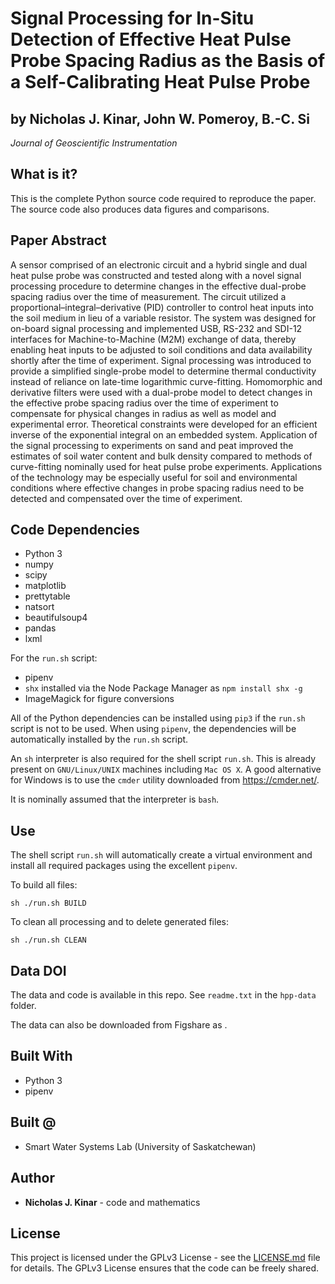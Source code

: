 # Signal Processing for In-Situ Detection of Effective Heat Pulse Probe Spacing Radius as the Basis of a Self-Calibrating Heat Pulse Probe
## by Nicholas J. Kinar, John W. Pomeroy, B.-C. Si

*Journal of Geoscientific Instrumentation*

## What is it?

This is the complete Python source code required to reproduce the paper.  The source code also produces data figures and comparisons.

## Paper Abstract
A sensor comprised of an electronic circuit and a hybrid single and dual heat pulse probe was constructed and tested along with a novel signal processing procedure to determine changes in the effective dual-probe spacing radius over the time of measurement.  The circuit utilized a proportional–integral–derivative (PID) controller to control heat inputs into the soil medium in lieu of a variable resistor.  The system was designed for on-board signal processing and implemented USB, RS-232 and SDI-12 interfaces for Machine-to-Machine (M2M) exchange of data, thereby enabling heat inputs to be adjusted to soil conditions and data availability shortly after the time of experiment.  Signal processing was introduced to provide a simplified single-probe model to determine thermal conductivity instead of reliance on late-time logarithmic curve-fitting.  Homomorphic and derivative filters were used with a dual-probe model to detect changes in the effective probe spacing radius over the time of experiment to compensate for physical changes in radius as well as model and experimental error.  Theoretical constraints were developed for an efficient inverse of the exponential integral on an embedded system.  Application of the signal processing to experiments on sand and peat improved the estimates of soil water content and bulk density compared to methods of curve-fitting nominally used for heat pulse probe experiments.  Applications of the technology may be especially useful for soil and environmental conditions where effective changes in probe spacing radius need to be detected and compensated over the time of experiment.

## Code Dependencies

* Python 3
* numpy
* scipy
* matplotlib
* prettytable
* natsort
* beautifulsoup4
* pandas
* lxml

For the `run.sh` script:
* pipenv
* `shx` installed via the Node Package Manager as `npm install shx -g`
* ImageMagick for figure conversions

All of the Python dependencies can be installed using `pip3` if the `run.sh` script is not to be used.
When using `pipenv`, the dependencies will be automatically installed by the `run.sh` script.

An `sh` interpreter is also required for the shell script `run.sh`. This is already present on `GNU/Linux/UNIX` machines
including `Mac OS X`.  A good alternative for Windows is to use the `cmder` utility
downloaded from <https://cmder.net/>.

It is nominally assumed that the interpreter is `bash`.

## Use

The shell script `run.sh` will automatically create a virtual environment and
install all required packages using the excellent `pipenv`.

To build all files:

```
sh ./run.sh BUILD
```
To clean all processing and to delete generated files:

```
sh ./run.sh CLEAN
```

## Data DOI

The data and code is available in this repo.  See `readme.txt` in the `hpp-data` folder.

The data can also be downloaded from Figshare as <y>.

## Built With

* Python 3
* pipenv

## Built @

* Smart Water Systems Lab (University of Saskatchewan)

## Author

* **Nicholas J. Kinar** - code and mathematics

## License

This project is licensed under the GPLv3 License - see the [LICENSE.md](LICENSE.md) file for details.
The GPLv3 License ensures that the code can be freely shared.
